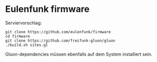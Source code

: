 # Eulenfunk firmware

Serviervorschlag:
```
git clone https://github.com/eulenfunk/firmware
cd firmware
git clone https://github.com/freifunk-gluon/gluon
./build.sh sites.gl
```
Gluon-dependencies müssen ebenfalls auf dem System installiert sein.
